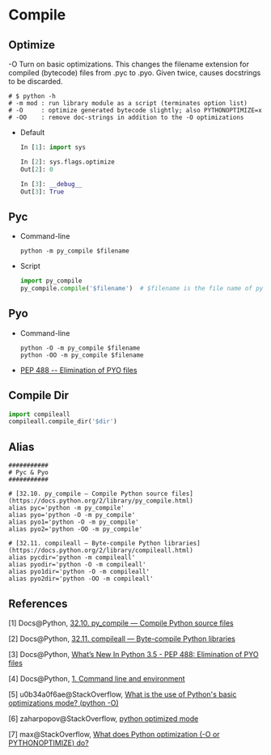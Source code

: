 # Compile

## Optimize
-O Turn on basic optimizations. This changes the filename extension for compiled (bytecode) files from .pyc to .pyo. Given twice, causes docstrings to be discarded.

```shell
# $ python -h
# -m mod : run library module as a script (terminates option list)
# -O     : optimize generated bytecode slightly; also PYTHONOPTIMIZE=x
# -OO    : remove doc-strings in addition to the -O optimizations
```

* Default

  ```python
  In [1]: import sys

  In [2]: sys.flags.optimize
  Out[2]: 0

  In [3]: __debug__
  Out[3]: True
  ```

## Pyc

* Command-line

  ```shell
  python -m py_compile $filename
  ```

* Script

  ```python
  import py_compile
  py_compile.compile('$filename')  # $filename is the file name of python source code.
  ```

## Pyo

* Command-line

  ```shell
  python -O -m py_compile $filename
  python -OO -m py_compile $filename
  ```

* [PEP 488 -- Elimination of PYO files](https://www.python.org/dev/peps/pep-0488/)

## Compile Dir

```python
import compileall
compileall.compile_dir('$dir')
```

## Alias

```shell
###########
# Pyc & Pyo
###########

# [32.10. py_compile — Compile Python source files](https://docs.python.org/2/library/py_compile.html)
alias pyc='python -m py_compile'
alias pyo='python -O -m py_compile'
alias pyo1='python -O -m py_compile'
alias pyo2='python -OO -m py_compile'

# [32.11. compileall — Byte-compile Python libraries](https://docs.python.org/2/library/compileall.html)
alias pycdir='python -m compileall'
alias pyodir='python -O -m compileall'
alias pyo1dir='python -O -m compileall'
alias pyo2dir='python -OO -m compileall'
```

## References

[1] Docs@Python, [32.10. py_compile — Compile Python source files](https://docs.python.org/2/library/py_compile.html)

[2] Docs@Python, [32.11. compileall — Byte-compile Python libraries](https://docs.python.org/2/library/compileall.html)

[3] Docs@Python, [What’s New In Python 3.5 - PEP 488: Elimination of PYO files](https://docs.python.org/3/whatsnew/3.5.html#pep-488-elimination-of-pyo-files)

[4] Docs@Python, [1. Command line and environment](https://docs.python.org/3.3/using/cmdline.html#cmdoption-O)

[5] u0b34a0f6ae@StackOverflow, [What is the use of Python's basic optimizations mode? (python -O)](http://stackoverflow.com/questions/1693088/what-is-the-use-of-pythons-basic-optimizations-mode-python-o)

[6] zaharpopov@StackOverflow, [python optimized mode](http://stackoverflow.com/questions/2055557/python-optimized-mode)

[7] max@StackOverflow, [What does Python optimization (-O or PYTHONOPTIMIZE) do?](http://stackoverflow.com/questions/4777113/what-does-python-optimization-o-or-pythonoptimize-do)